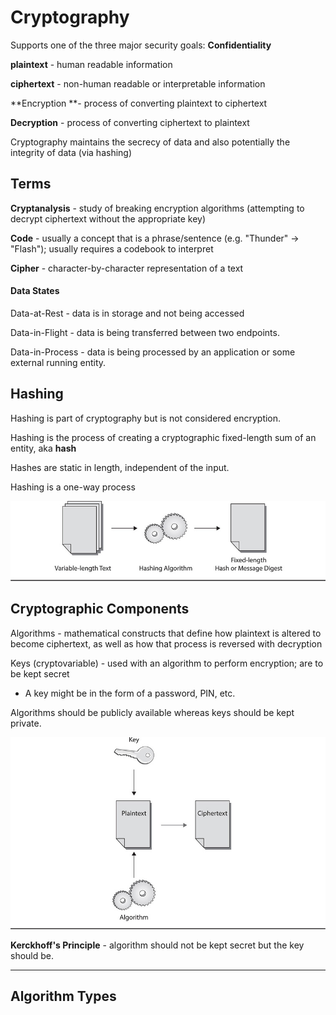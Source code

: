 # Cryptography

Supports one of the three major security goals: **Confidentiality**

**plaintext** - human readable information

**ciphertext** - non-human readable or interpretable information

**Encryption **- process of converting plaintext to ciphertext

**Decryption** - process of converting ciphertext to plaintext

Cryptography maintains the secrecy of data and also potentially the integrity of data \(via hashing\)

## Terms

**Cryptanalysis** - study of breaking encryption algorithms \(attempting to decrypt ciphertext without the appropriate key\)

**Code** - usually a concept that is a phrase/sentence \(e.g. "Thunder" -&gt; "Flash"\); usually requires a codebook to interpret

**Cipher** - character-by-character representation of a text

#### Data States

Data-at-Rest - data is in storage and not being accessed

Data-in-Flight - data is being transferred between two endpoints.

Data-in-Process - data is being processed by an application or some external running entity.

## Hashing

Hashing is part of cryptography but is not considered encryption.

Hashing is the process of creating a cryptographic fixed-length sum of an entity, aka **hash**

Hashes are static in length, independent of the input.

Hashing is a one-way process

![](/assets/crypt-1.png)

## Cryptographic Components

Algorithms - mathematical constructs that define how plaintext is altered to become ciphertext, as well as how that process is reversed with decryption

Keys \(cryptovariable\) - used with an algorithm to perform encryption; are to be kept secret

* A key might be in the form of a password, PIN, etc.

Algorithms should be publicly available whereas keys should be kept private.

![](/assets/crypt-2.png)

**Kerckhoff's Principle** - algorithm should not be kept secret but the key should be.

---

## Algorithm Types



